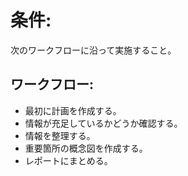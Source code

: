 # 条件:
次のワークフローに沿って実施すること。

## ワークフロー:
- 最初に計画を作成する。
- 情報が充足しているかどうか確認する。
- 情報を整理する。
- 重要箇所の概念図を作成する。
- レポートにまとめる。